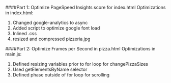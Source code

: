 ####Part 1: Optimize PageSpeed Insights score for index.html
Optimizations in index.html:
1. Changed google-analytics to async
2. Added script to optimize google font load
3. Inlined .css
4. resized and compressed pizzeria.jpg


####Part 2: Optimize Frames per Second in pizza.html
Optimizations in main.js:
1. Defined resizing variables prior to for loop for changePizzaSizes
2. Used getElementsByName selector 
3. Defined phase outside of for loop for scrolling
